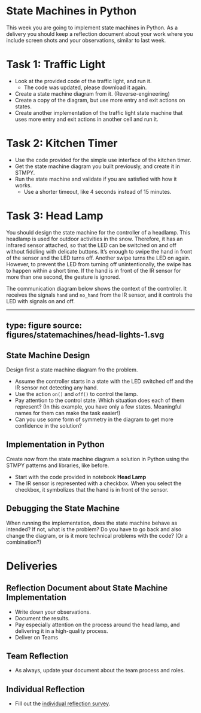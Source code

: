 # State Machines in Python

This week you are going to implement state machines in Python. As a delivery you should keep a reflection document about your work where you include screen shots and your observations, similar to last week.

# Task 1: Traffic Light

* Look at the provided code of the traffic light, and run it.
  * The code was updated, please download it again. 
* Create a state machine diagram from it. (Reverse-engineering)
* Create a copy of the diagram, but use more entry and exit actions on states.
* Create another implementation of the traffic light state machine that uses more entry and exit actions in another cell and run it.


# Task 2: Kitchen Timer

* Use the code provided for the simple use interface of the kitchen timer.
* Get the state machine diagram you built previously, and create it in STMPY.
* Run the state machine and validate if you are satisfied with how it works.
  * Use a shorter timeout, like 4 seconds instead of 15 minutes.


# Task 3: Head Lamp

You should design the state machine for the controller of a headlamp. This headlamp is used for outdoor activities in the snow. Therefore, it has an infrared sensor attached, so that the LED can be switched on and off without fiddling with delicate buttons. It’s enough to swipe the hand in front of the sensor and the LED turns off. Another swipe turns the LED on again. However, to prevent the LED from turning off unintentionally, the swipe has to happen within a short time. If the hand is in front of the IR sensor for more than one second, the gesture is ignored.

The communication diagram below shows the context of the controller. It receives the signals `hand` and `no_hand` from the IR sensor, and it controls the LED with signals on and off.

---
type: figure
source: figures/statemachines/head-lights-1.svg
---


## State Machine Design

Design first a state machine diagram fro the problem.

* Assume the controller starts in a state with the LED switched off and the IR sensor not detecting any hand.
* Use the action `on()` and `off()` to control the lamp.
* Pay attention to the control state. Which situation does each of them represent? (In this example, you have only a few states. Meaningful names for them can make the task easier!)
* Can you use some form of symmetry in the diagram to get more confidence in the solution?


## Implementation in Python

Create now from the state machine diagram a solution in Python using the STMPY patterns and libraries, like before.

* Start with the code provided in notebook **Head Lamp**
* The IR sensor is represented with a checkbox. When you select the checkbox, it symbolizes that the hand is in front of the sensor. 


## Debugging the State Machine

When running the implementation, does the state machine behave as intended? If not, what is the problem? Do you have to go back and also change the diagram, or is it more technical problems with the code? (Or a combination?)


# Deliveries


## Reflection Document about State Machine Implementation

* Write down your observations.
* Document the results.
* Pay especially attention on the process around the head lamp, and delivering it in a high-quality process.
* Deliver on Teams

## Team Reflection

* As always, update your document about the team process and roles.

## Individual Reflection 

* Fill out the <a href="https://forms.office.com/Pages/ResponsePage.aspx?id=cgahCS-CZ0SluluzdZZ8BSxiepoCd7lKk70IThBWqdJUQUQxNEVLOTBZMDZGNkJBM1Y2NjZCTzhWSi4u" class="arrow">individual reflection survey</a>.
